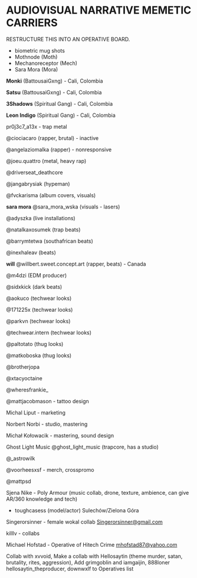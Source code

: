 # AUDIOVISUAL NARRATIVE MEMETIC CARRIERS

RESTRUCTURE THIS INTO AN OPERATIVE BOARD.
- biometric mug shots
- Mothnode (Moth)
- Mechanoreceptor (Mech)
- Sara Mora (Mora)

**Monki** (BattousaiGxng) - Cali, Colombia

**Satsu** (BattousaiGxng) - Cali, Colombia

**3Shadows** (Spiritual Gang) - Cali, Colombia

**Leon Indigo** (Spiritual Gang) - Cali, Colombia

pr0j3c7_a13x - trap metal

@ciociacaro (rapper, brutal) - inactive

@angelaziomalka (rapper) - nonresponsive

@joeu.quattro (metal, heavy rap)

@driverseat_deathcore

@jangabrysiak (hypeman)

@fvckarisma (album covers, visuals)

**sara mora** @sara_mora_wska (visuals - lasers)

@adyszka (live installations)

@natalkaxosumek (trap beats)

@barrymtetwa (southafrican beats)

@inexhaleav (beats)

**will** @willbert.sweet.concept.art (rapper, beats) - Canada

@m4dzi (EDM producer)

@sidxkick (dark beats)

@aokuco (techwear looks)

@171225x (techwear looks)

@parkvn (techwear looks)

@techwear.intern (techwear looks)

@paltotato (thug looks)

@matkoboska (thug looks)

@brotherjopa

@xtacyoctaine

@wheresfrankie_

@mattjacobmason - tattoo design

Michal Liput - marketing

Norbert Norbi - studio, mastering

Michał Kołowacik - mastering, sound design

Ghost Light Music @ghost_light_music (trapcore, has a studio)

@_astrowilk

@voorheesxsf - merch, crosspromo

@mattpsd

Sjena Nike - Poly Armour (music collab, drone, texture, ambience, can give AR/360 knowledge and tech)

- toughcasess (model/actor)
Sulechów/Zielona Góra

Singerorsinner - female wokal collab Singerorsinner@gmail.com

killlv - collabs

Michael Hofstad - Operative of Hitech Crime mhofstad87@yahoo.com

Collab with xvvoid, Make a collab with Hellosaytin (theme murder, satan, brutality, rites, aggression), Add grimgoblin and iamgaijin, 888loner hellosaytin_theproducer, downwxlf to Operatives list
